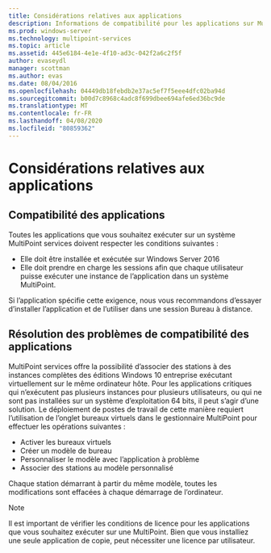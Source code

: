 ```yaml
---
title: Considérations relatives aux applications
description: Informations de compatibilité pour les applications sur MultiPoint services
ms.prod: windows-server
ms.technology: multipoint-services
ms.topic: article
ms.assetid: 445e6184-4e1e-4f10-ad3c-042f2a6c2f5f
author: evaseydl
manager: scottman
ms.author: evas
ms.date: 08/04/2016
ms.openlocfilehash: 04449db18febdb2e37ac5ef7f5eee4dfc02ba94d
ms.sourcegitcommit: b00d7c8968c4adc8f699dbee694afe6ed36bc9de
ms.translationtype: MT
ms.contentlocale: fr-FR
ms.lasthandoff: 04/08/2020
ms.locfileid: "80859362"
---
```

# <a name="application-considerations"></a>Considérations relatives aux applications
  
## <a name="application-compatibility"></a>Compatibilité des applications

Toutes les applications que vous souhaitez exécuter sur un système MultiPoint services doivent respecter les conditions suivantes :
  
- Elle doit être installée et exécutée sur Windows Server 2016 
- Elle doit prendre en charge les sessions afin que chaque utilisateur puisse exécuter une instance de l’application dans un système MultiPoint.
  
Si l’application spécifie cette exigence, nous vous recommandons d’essayer d’installer l’application et de l’utiliser dans une session Bureau à distance. 

## <a name="addressing-application-compatibility-problems"></a>Résolution des problèmes de compatibilité des applications  
MultiPoint services offre la possibilité d’associer des stations à des instances complètes des éditions Windows 10 entreprise exécutant virtuellement sur le même ordinateur hôte. Pour les applications critiques qui n’exécutent pas plusieurs instances pour plusieurs utilisateurs, ou qui ne sont pas installées sur un système d’exploitation 64 bits, il peut s’agir d’une solution. Le déploiement de postes de travail de cette manière requiert l’utilisation de l’onglet bureaux virtuels dans le gestionnaire MultiPoint pour effectuer les opérations suivantes :  
  
-   Activer les bureaux virtuels  
-   Créer un modèle de bureau  
-   Personnaliser le modèle avec l’application à problème  
-   Associer des stations au modèle personnalisé  

Chaque station démarrant à partir du même modèle, toutes les modifications sont effacées à chaque démarrage de l’ordinateur.  
  
>[!NOTE] 
>Il est important de vérifier les conditions de licence pour les applications que vous souhaitez exécuter sur une MultiPoint. Bien que vous installiez une seule application de copie, peut nécessiter une licence par utilisateur.  
  
